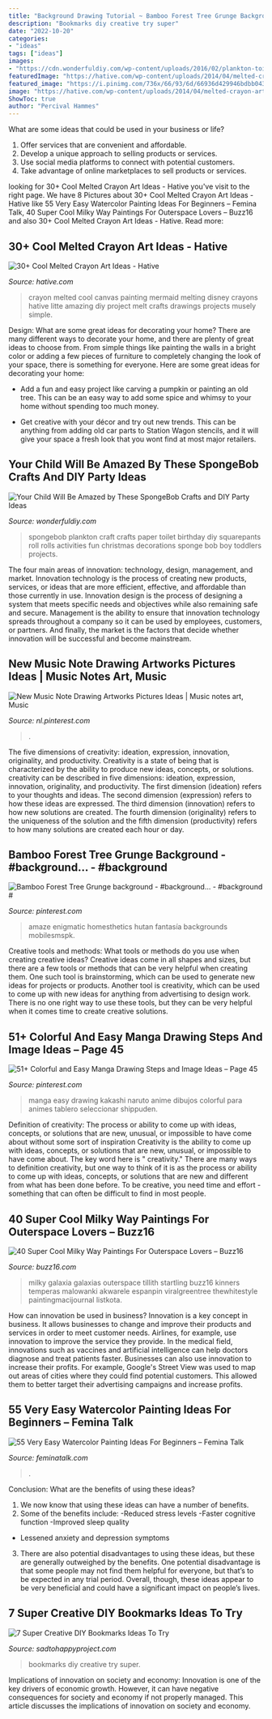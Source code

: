```yaml
---
title: "Background Drawing Tutorial ~ Bamboo Forest Tree Grunge Background"
description: "Bookmarks diy creative try super"
date: "2022-10-20"
categories:
- "ideas"
tags: ["ideas"]
images:
- "https://cdn.wonderfuldiy.com/wp-content/uploads/2016/02/plankton-toilet-paper-craft.jpg"
featuredImage: "https://hative.com/wp-content/uploads/2014/04/melted-crayon-art/9-litte-mermaid.jpg"
featured_image: "https://i.pinimg.com/736x/66/93/6d/66936d429946bdbb04392c6df2ba5096.jpg"
image: "https://hative.com/wp-content/uploads/2014/04/melted-crayon-art/9-litte-mermaid.jpg"
ShowToc: true
author: "Percival Hammes"
---
```



What are some ideas that could be used in your business or life?
1. Offer services that are convenient and affordable.
2. Develop a unique approach to selling products or services.
3. Use social media platforms to connect with potential customers. 
4. Take advantage of online marketplaces to sell products or services.

	

		
looking for 30+ Cool Melted Crayon Art Ideas - Hative you've visit to the right page. We have 8 Pictures about 30+ Cool Melted Crayon Art Ideas - Hative like 55 Very Easy Watercolor Painting Ideas For Beginners – Femina Talk, 40 Super Cool Milky Way Paintings For Outerspace Lovers – Buzz16 and also 30+ Cool Melted Crayon Art Ideas - Hative. Read more:
		
    
## 30+ Cool Melted Crayon Art Ideas - Hative

<img loading=lazy src="https://hative.com/wp-content/uploads/2014/04/melted-crayon-art/9-litte-mermaid.jpg" onerror="this.onerror=null;this.src='https://tse2.mm.bing.net/th?id=OIP.1GLkSz3y7XvFCZBdqyUPrgHaHU&amp;pid=15.1';" alt="30+ Cool Melted Crayon Art Ideas - Hative">

_Source: hative.com_

>crayon melted cool canvas painting mermaid melting disney crayons hative litte amazing diy project melt crafts drawings projects musely simple. 

	

Design: What are some great ideas for decorating your home?
There are many different ways to decorate your home, and there are plenty of great ideas to choose from. From simple things like painting the walls in a bright color or adding a few pieces of furniture to completely changing the look of your space, there is something for everyone. Here are some great ideas for decorating your home: 
- Add a fun and easy project like carving a pumpkin or painting an old tree. This can be an easy way to add some spice and whimsy to your home without spending too much money. 

- Get creative with your décor and try out new trends. This can be anything from adding old car parts to Station Wagon stencils, and it will give your space a fresh look that you wont find at most major retailers.

    
## Your Child Will Be Amazed By These SpongeBob Crafts And DIY Party Ideas

<img loading=lazy src="https://cdn.wonderfuldiy.com/wp-content/uploads/2016/02/plankton-toilet-paper-craft.jpg" onerror="this.onerror=null;this.src='https://tse4.mm.bing.net/th?id=OIP.kw4eNeNsy9Y1fwwvl7KSVQHaJ4&amp;pid=15.1';" alt="Your Child Will Be Amazed by These SpongeBob Crafts and DIY Party Ideas">

_Source: wonderfuldiy.com_

>spongebob plankton craft crafts paper toilet birthday diy squarepants roll rolls activities fun christmas decorations sponge bob boy toddlers projects. 

	

The four main areas of innovation: technology, design, management, and market.
Innovation technology is the process of creating new products, services, or ideas that are more efficient, effective, and affordable than those currently in use. Innovation design is the process of designing a system that meets specific needs and objectives while also remaining safe and secure. Management is the ability to ensure that innovation technology spreads throughout a company so it can be used by employees, customers, or partners. And finally, the market is the factors that decide whether innovation will be successful and become mainstream.

    
## New Music Note Drawing Artworks Pictures Ideas | Music Notes Art, Music

<img loading=lazy src="https://i.pinimg.com/736x/ae/1c/ef/ae1cef4610db8f4c90eb615bd98c221b.jpg" onerror="this.onerror=null;this.src='https://tse3.mm.bing.net/th?id=OIP.vtlGmDj2ocUHW5l6KL_djwAAAA&amp;pid=15.1';" alt="New Music Note Drawing Artworks Pictures Ideas | Music notes art, Music">

_Source: nl.pinterest.com_

>. 

	

The five dimensions of creativity: ideation, expression, innovation, originality, and productivity.
Creativity is a state of being that is characterized by the ability to produce new ideas, concepts, or solutions. creativity can be described in five dimensions: ideation, expression, innovation, originality, and productivity. The first dimension (ideation) refers to your thoughts and ideas. The second dimension (expression) refers to how these ideas are expressed. The third dimension (innovation) refers to how new solutions are created. The fourth dimension (originality) refers to the uniqueness of the solution and the fifth dimension (productivity) refers to how many solutions are created each hour or day.

    
## Bamboo Forest Tree Grunge Background - #background... - #background #

<img loading=lazy src="https://i.pinimg.com/736x/66/93/6d/66936d429946bdbb04392c6df2ba5096.jpg" onerror="this.onerror=null;this.src='https://tse4.mm.bing.net/th?id=OIP.CBI18MhOorM0yHeapGJNNgHaNK&amp;pid=15.1';" alt="Bamboo Forest Tree Grunge background - #background... - #background #">

_Source: pinterest.com_

>amaze enigmatic homesthetics hutan fantasía backgrounds mobilesmspk. 

	

Creative tools and methods: What tools or methods do you use when creating creative ideas?
Creative ideas come in all shapes and sizes, but there are a few tools or methods that can be very helpful when creating them. One such tool is brainstorming, which can be used to generate new ideas for projects or products. Another tool is creativity, which can be used to come up with new ideas for anything from advertising to design work. There is no one right way to use these tools, but they can be very helpful when it comes time to create creative solutions.

    
## 51+ Colorful And Easy Manga Drawing Steps And Image Ideas – Page 45

<img loading=lazy src="https://i.pinimg.com/736x/18/f1/ef/18f1efad310c819b2af6ea7f565a8e9c.jpg" onerror="this.onerror=null;this.src='https://tse4.mm.bing.net/th?id=OIP.IiW5NtRFrPHoD5fDi3-uDAHaMW&amp;pid=15.1';" alt="51+ Colorful and Easy Manga Drawing Steps and Image Ideas – Page 45">

_Source: pinterest.com_

>manga easy drawing kakashi naruto anime dibujos colorful para animes tablero seleccionar shippuden. 

	

Definition of creativity: The process or ability to come up with ideas, concepts, or solutions that are new, unusual, or impossible to have come about without some sort of inspiration
Creativity is the ability to come up with ideas, concepts, or solutions that are new, unusual, or impossible to have come about. The key word here is " creativity." There are many ways to definition creativity, but one way to think of it is as the process or ability to come up with ideas, concepts, or solutions that are new and different from what has been done before. To be creative, you need time and effort - something that can often be difficult to find in most people.

    
## 40 Super Cool Milky Way Paintings For Outerspace Lovers – Buzz16

<img loading=lazy src="https://buzz16.com/wp-content/uploads/2019/02/Super-Cool-Milky-Way-Paintings-For-Outerspace-Lovers19.jpg" onerror="this.onerror=null;this.src='https://tse2.mm.bing.net/th?id=OIP.CwYiX5mcJg-zX2hwaQEcQgHaMu&amp;pid=15.1';" alt="40 Super Cool Milky Way Paintings For Outerspace Lovers – Buzz16">

_Source: buzz16.com_

>milky galaxia galaxias outerspace tillith startling buzz16 kinners temperas malowanki akwarele espanpin viralgreentree thewhitestyle paintingmacijournal listkota. 

	

How can innovation be used in business?
Innovation is a key concept in business. It allows businesses to change and improve their products and services in order to meet customer needs. Airlines, for example, use innovation to improve the service they provide. In the medical field, innovations such as vaccines and artificial intelligence can help doctors diagnose and treat patients faster. Businesses can also use innovation to increase their profits. For example, Google's Street View was used to map out areas of cities where they could find potential customers. This allowed them to better target their advertising campaigns and increase profits.

    
## 55 Very Easy Watercolor Painting Ideas For Beginners – Femina Talk

<img loading=lazy src="https://www.feminatalk.com/wp-content/uploads/2018/08/Very-Easy-Watercolor-Painting-Ideas-for-beginners00002.jpg" onerror="this.onerror=null;this.src='https://tse4.mm.bing.net/th?id=OIP.ohjgvPs_VJfWpOy9Ot9rdAHaLH&amp;pid=15.1';" alt="55 Very Easy Watercolor Painting Ideas For Beginners – Femina Talk">

_Source: feminatalk.com_

>. 

	

Conclusion: What are the benefits of using these ideas?
1. We now know that using these ideas can have a number of benefits.
2. Some of the benefits include: 
-Reduced stress levels 
-Faster cognitive function 
-Improved sleep quality 
- Lessened anxiety and depression symptoms 
3. There are also potential disadvantages to using these ideas, but these are generally outweighed by the benefits. One potential disadvantage is that some people may not find them helpful for everyone, but that’s to be expected in any trial period. Overall, though, these ideas appear to be very beneficial and could have a significant impact on people’s lives.

    
## 7 Super Creative DIY Bookmarks Ideas To Try

<img loading=lazy src="https://sadtohappyproject.com/wp-content/uploads/2015/10/Creative-DIY-Bookmarks-Ideas1.jpg" onerror="this.onerror=null;this.src='https://tse2.mm.bing.net/th?id=OIP.19UzCJuKFBJ-jqAYFwvmsgHaSV&amp;pid=15.1';" alt="7 Super Creative DIY Bookmarks Ideas To Try">

_Source: sadtohappyproject.com_

>bookmarks diy creative try super. 

	

Implications of innovation on society and economy:
Innovation is one of the key drivers of economic growth. However, it can have negative consequences for society and economy if not properly managed. This article discusses the implications of innovation on society and economy.

